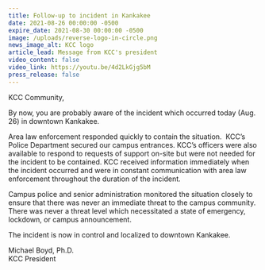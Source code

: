 ```yaml
---
title: Follow-up to incident in Kankakee
date: 2021-08-26 00:00:00 -0500
expire_date: 2021-08-30 00:00:00 -0500
image: /uploads/reverse-logo-in-circle.png
news_image_alt: KCC logo
article_lead: Message from KCC's president
video_content: false
video_link: https://youtu.be/4d2LkGjg5bM
press_release: false
---
```

KCC Community,

By now, you are probably aware of the incident which occurred today (Aug. 26) in downtown Kankakee.

Area law enforcement responded quickly to contain the situation. &nbsp;KCC’s Police Department secured our campus entrances. KCC’s officers were also available to respond to requests of support on-site but were not needed for the incident to be contained. KCC received information immediately when the incident occurred and were in constant communication with area law enforcement throughout the duration of the incident. &nbsp;

Campus police and senior administration monitored the situation closely to ensure that there was never an immediate threat to the campus community. There was never a threat level which necessitated a state of emergency, lockdown, or campus announcement.

The incident is now in control and localized to downtown Kankakee.

Michael Boyd, Ph.D.<br>KCC President&nbsp;<br>&nbsp;
